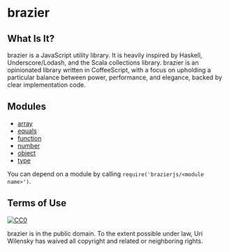 # brazier

## What Is It?

brazier is a JavaScript utility library.  It is heavily inspired by Haskell, Underscore/Lodash, and the Scala collections library.  brazier is an opinionated library written in CoffeeScript, with a focus on upholding a particular balance between power, performance, and elegance, backed by clear implementation code.

## Modules

  * [array](https://github.com/NetLogo/brazier/wiki/Module-APIs#array)
  * [equals](https://github.com/NetLogo/brazier/wiki/Module-APIs#equals)
  * [function](https://github.com/NetLogo/brazier/wiki/Module-APIs#function)
  * [number](https://github.com/NetLogo/brazier/wiki/Module-APIs#number)
  * [object](https://github.com/NetLogo/brazier/wiki/Module-APIs#object)
  * [type](https://github.com/NetLogo/brazier/wiki/Module-APIs#type)

You can depend on a module by calling `require('brazierjs/<module name>')`.

## Terms of Use

[![CC0](http://i.creativecommons.org/p/zero/1.0/88x31.png)](http://creativecommons.org/publicdomain/zero/1.0/)

brazier is in the public domain.  To the extent possible under law, Uri Wilensky has waived all copyright and related or neighboring rights.
